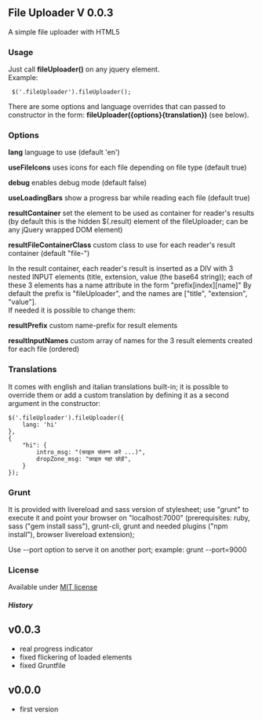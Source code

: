 ## File Uploader V 0.0.3

A simple file uploader with HTML5

### Usage
Just call <b>fileUploader()</b> on any jquery element.<br>
Example:

     $('.fileUploader').fileUploader();
     
There are some options and language overrides that can passed to constructor in the form: <b>fileUploader({options}{translation})</b> (see below).

### Options
<b>lang</b> language to use (default 'en')

<b>useFileIcons</b> uses icons for each file depending on file type (default true)

<b>debug</b> enables debug mode (default false)

<b>useLoadingBars</b> show a progress bar while reading each file (default true)

<b>resultContainer</b> set the element to be used as container for reader's results (by default this is the hidden $(.result) element of the fileUploader; can be any jQuery wrapped DOM element)

<b>resultFileContainerClass</b> custom class to use for each reader's result container (default "file-")

In the result container, each reader's result is inserted as a DIV with 3 nested INPUT elements (title, extension, value (the base64 string)); each of these 3 elements has a name attribute in the form "prefix[index][name]"
By default the prefix is "fileUploader", and the names are ["title", "extension", "value"].<br>
If needed it is possible to change them:

<b>resultPrefix</b> custom name-prefix for result elements

<b>resultInputNames</b> custom array of names for the 3 result elements created for each file (ordered)

### Translations
It comes with english and italian translations built-in;
it is possible to override them or add a custom translation by defining it as a second argument in the constructor:

    $('.fileUploader').fileUploader({
        lang: 'hi'
    },
    {
        "hi": {
            intro_msg: "(फ़ाइल संलग्न करें ...)",      
            dropZone_msg: "फ़ाइल यहां छोड़ें",
        }
    });


### Grunt
It is provided with livereload and sass version of stylesheet;
use "grunt" to execute it and point your browser on "localhost:7000" (prerequisites: ruby, sass ("gem install sass"), grunt-cli, grunt and needed plugins ("npm install"), browser livereload extension);

Use --port option to serve it on another port; example:
grunt --port=9000

### License
Available under <a href="http://opensource.org/licenses/MIT" target="_blank">MIT license</a>
##### History
v0.0.3
------
- real progress indicator
- fixed flickering of loaded elements
- fixed Gruntfile

v0.0.0
------
- first version
